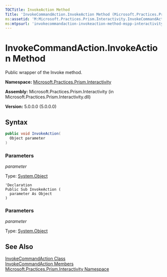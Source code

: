 ```yaml
---
TOCTitle: InvokeAction Method
Title: 'InvokeCommandAction.InvokeAction Method (Microsoft.Practices.Prism.Interactivity)'
ms:assetid: 'M:Microsoft.Practices.Prism.Interactivity.InvokeCommandAction.InvokeAction(System.Object)'
ms:mtpsurl: 'invokecommandaction-invokeaction-method-mspp-interactivity.md'
---
```



# InvokeCommandAction.InvokeAction Method

Public wrapper of the Invoke method.

**Namespace:** [Microsoft.Practices.Prism.Interactivity](/patterns-practices/reference/mspp-interactivity-namespace)

**Assembly:** Microsoft.Practices.Prism.Interactivity (in Microsoft.Practices.Prism.Interactivity.dll)

**Version:** 5.0.0.0 (5.0.0.0)

## Syntax

  ```C#
public void InvokeAction(
	Object parameter
)
```


### Parameters

*parameter*

  Type: [System.Object](http://msdn.microsoft.com/en-us/library/e5kfa45b)
  
  ```VB
'Declaration
Public Sub InvokeAction ( 
	parameter As Object
)
```


### Parameters

*parameter*

  Type: [System.Object](http://msdn.microsoft.com/en-us/library/e5kfa45b)

## See Also

[InvokeCommandAction Class](/patterns-practices/reference/invokecommandaction-class-mspp-interactivity)<br/>
[InvokeCommandAction Members](/patterns-practices/reference/invokecommandaction-members-mspp-interactivity)<br/>
[Microsoft.Practices.Prism.Interactivity Namespace](/patterns-practices/reference/mspp-interactivity-namespace)